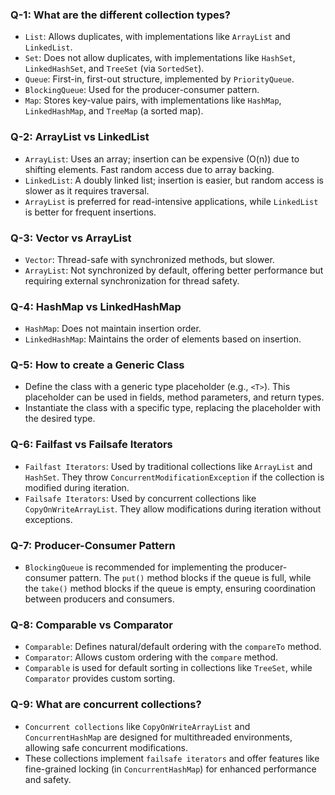### Q-1: What are the different collection types?

- `List`: Allows duplicates, with implementations like `ArrayList` and `LinkedList`.
- `Set`: Does not allow duplicates, with implementations like `HashSet`, `LinkedHashSet`, and `TreeSet` (via `SortedSet`).
- `Queue`: First-in, first-out structure, implemented by `PriorityQueue`.
- `BlockingQueue`: Used for the producer-consumer pattern.
- `Map`: Stores key-value pairs, with implementations like `HashMap`, `LinkedHashMap`, and `TreeMap` (a sorted map).

### Q-2: ArrayList vs LinkedList

- `ArrayList`: Uses an array; insertion can be expensive (O(n)) due to shifting elements. Fast random access due to array backing.
- `LinkedList`: A doubly linked list; insertion is easier, but random access is slower as it requires traversal.
- `ArrayList` is preferred for read-intensive applications, while `LinkedList` is better for frequent insertions.

### Q-3: Vector vs ArrayList

- `Vector`: Thread-safe with synchronized methods, but slower.
- `ArrayList`: Not synchronized by default, offering better performance but requiring external synchronization for thread safety.

### Q-4: HashMap vs LinkedHashMap

- `HashMap`: Does not maintain insertion order.
- `LinkedHashMap`: Maintains the order of elements based on insertion.

### Q-5: How to create a Generic Class

- Define the class with a generic type placeholder (e.g., `<T>`). This placeholder can be used in fields, method parameters, and return types.
- Instantiate the class with a specific type, replacing the placeholder with the desired type.

### Q-6: Failfast vs Failsafe Iterators

- `Failfast Iterators`: Used by traditional collections like `ArrayList` and `HashSet`. They throw `ConcurrentModificationException` if the collection is modified during iteration.
- `Failsafe Iterators`: Used by concurrent collections like `CopyOnWriteArrayList`. They allow modifications during iteration without exceptions.

### Q-7: Producer-Consumer Pattern

- `BlockingQueue` is recommended for implementing the producer-consumer pattern. The `put()` method blocks if the queue is full, while the `take()` method blocks if the queue is empty, ensuring coordination between producers and consumers.

### Q-8: Comparable vs Comparator

- `Comparable`: Defines natural/default ordering with the `compareTo` method.
- `Comparator`: Allows custom ordering with the `compare` method.
- `Comparable` is used for default sorting in collections like `TreeSet`, while `Comparator` provides custom sorting.

### Q-9: What are concurrent collections?

- `Concurrent collections` like `CopyOnWriteArrayList` and `ConcurrentHashMap` are designed for multithreaded environments, allowing safe concurrent modifications.
- These collections implement `failsafe iterators` and offer features like fine-grained locking (in `ConcurrentHashMap`) for enhanced performance and safety.
